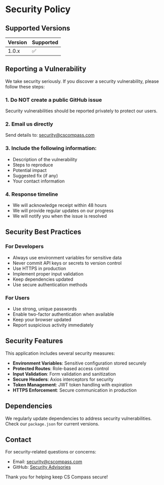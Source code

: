 # Security Policy

## Supported Versions

| Version | Supported          |
| ------- | ------------------ |
| 1.0.x   | :white_check_mark: |

## Reporting a Vulnerability

We take security seriously. If you discover a security vulnerability, please follow these steps:

### 1. Do NOT create a public GitHub issue
Security vulnerabilities should be reported privately to protect our users.

### 2. Email us directly
Send details to: security@cscompass.com

### 3. Include the following information:
- Description of the vulnerability
- Steps to reproduce
- Potential impact
- Suggested fix (if any)
- Your contact information

### 4. Response timeline
- We will acknowledge receipt within 48 hours
- We will provide regular updates on our progress
- We will notify you when the issue is resolved

## Security Best Practices

### For Developers
- Always use environment variables for sensitive data
- Never commit API keys or secrets to version control
- Use HTTPS in production
- Implement proper input validation
- Keep dependencies updated
- Use secure authentication methods

### For Users
- Use strong, unique passwords
- Enable two-factor authentication when available
- Keep your browser updated
- Report suspicious activity immediately

## Security Features

This application includes several security measures:

- **Environment Variables**: Sensitive configuration stored securely
- **Protected Routes**: Role-based access control
- **Input Validation**: Form validation and sanitization
- **Secure Headers**: Axios interceptors for security
- **Token Management**: JWT token handling with expiration
- **HTTPS Enforcement**: Secure communication in production

## Dependencies

We regularly update dependencies to address security vulnerabilities. Check our `package.json` for current versions.

## Contact

For security-related questions or concerns:
- Email: security@cscompass.com
- GitHub: [Security Advisories](https://github.com/code94writer/CS-Compass-frontend/security/advisories)

Thank you for helping keep CS Compass secure!
